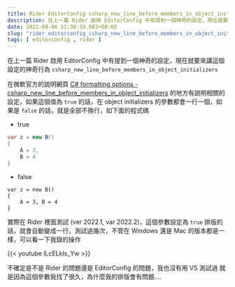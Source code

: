 ```yaml
---
title: Rider EditorConfig csharp_new_line_before_members_in_object_initializers
description: 在上一篇 Rider 啟用 EditorConfig 中有提到一個神奇的設定，現在就要來講這個設定的神奇行為 csharp_new_line_before_members_in_object_initializers
date: 2022-08-06 21:38:19.683+08:00
slug: "rider_editorconfig_csharp_new_line_before_members_in_object_initializers"
tags: [ editorconfig , rider ]
---
```


在上一篇 Rider 啟用 EditorConfig 中有提到一個神奇的設定，現在就要來講這個設定的神奇行為 `csharp_new_line_before_members_in_object_initializers`

在微軟官方的說明網頁 [C# formatting options - csharp_new_line_before_members_in_object_initializers](https://docs.microsoft.com/en-us/dotnet/fundamentals/code-analysis/style-rules/csharp-formatting-options#csharp_new_line_before_members_in_object_initializers) 的地方有說明相關的設定，如果這個值為 `true` 的話，在 object initializers 的參數都會一行一個，如果是 `false` 的話，就是全部不換行，如下面的程式碼

- true

```csharp
var z = new B()
{
    A = 3,
    B = 4
}
```

- false

```
var z = new B()
{
    A = 3, B = 4
}
```

實際在 Rider 裡面測試 (ver 2022.1, var 2022.2)，這個參數設定為 `true` 排版的話，就會自動變成一行，測試過幾次，不管在 Windows 還是 Mac 的版本都是一樣，可以看一下我錄的操作

{{< youtube lLcELkIs_Yw >}}

不確定是不是 Rider 的問題還是 EditorConfig 的問題，我也沒有用 VS 測試過
就是因為這個參數我找了很久，為什麼我的排版會有問題....
